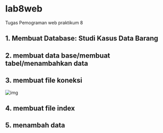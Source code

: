 # lab8web
Tugas Pemograman web praktikum 8

## 1. Membuat Database: Studi Kasus Data Barang
## 2. membuat data base/membuat tabel/menambahkan data
## 3. membuat file koneksi
![img](https://github.com/luffy-arc/lab8web/blob/main/Screenshot%202023-11-28%20040823.png)
## 4. membuat file index
## 5. menambah data
